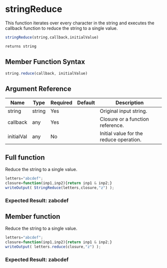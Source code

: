 # stringReduce

This function iterates over every character in the string and executes the callback function to reduce the string to a single value.

```javascript
stringReduce(string,callback,initialValue)
```

```javascript
returns string
```

## Member Function Syntax

```javascript
string.reduce(callback, initialValue)
```

## Argument Reference

| Name | Type | Required | Default | Description |
| --- | --- | --- | --- | --- |
| string | string | Yes |  | Original input string. |
| callback | any | Yes |  | Closure or a function reference. |
| initialVal | any | No |  | Initial value for the reduce operation. |

## Full function

Reduce the string to a single value.

```javascript
letters="abcdef";
closure=function(inp1,inp2){return inp1 & inp2;}
writeOutput( StringReduce(letters,closure,"z") );
```

### Expected Result: zabcdef

## Member function

Reduce the string to a single value.

```javascript
letters="abcdef";
closure=function(inp1,inp2){return inp1 & inp2;}
writeOutput( letters.reduce(closure,"z") );
```

### Expected Result: zabcdef
